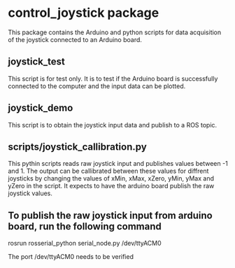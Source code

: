 # control_joystick package

This package contains the Arduino and python scripts for data acquisition of the joystick connected to an Arduino board.

## joystick_test

This script is for test only. It is to test if the Arduino board is successfully connected to the computer and the input data can be plotted.

## joystick_demo

This script is to obtain the joystick input data and publish to a ROS topic.
 
## scripts/joystick_callibration.py

This pythin scripts reads raw joystick input and publishes values between -1 and 1. The output can be callibrated between these values for diffrent joysticks by changing the values of xMin, xMax, xZero, yMin, yMax and yZero in the script. It expects to have the arduino board publish the raw joystick values.



## To publish the raw joystick input from arduino board, run the following command

rosrun rosserial_python serial_node.py /dev/ttyACM0

The port /dev/ttyACM0 needs to be verified